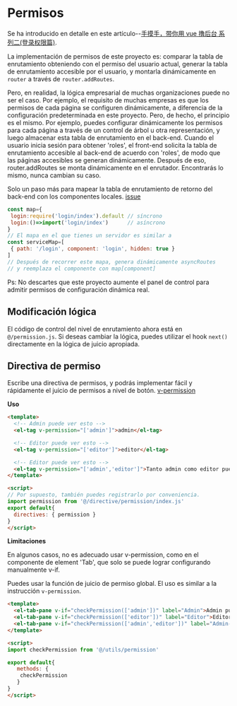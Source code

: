 # Permisos

Se ha introducido en detalle en este artículo--[手摸手，带你用 vue 撸后台 系列二(登录权限篇)](https://juejin.im/post/591aa14f570c35006961acac).

La implementación de permisos de este proyecto es: comparar la tabla de enrutamiento obteniendo con el permiso del usuario actual, generar la tabla de enrutamiento accesible por el usuario, y montarla dinámicamente en `router` a través de `router.addRoutes`.

Pero, en realidad, la lógica empresarial de muchas organizaciones puede no ser el caso. Por ejemplo, el requisito de muchas empresas es que los permisos de cada página se configuren dinámicamente, a diferencia de la configuración predeterminada en este proyecto. Pero, de hecho, el principio es el mismo. Por ejemplo, puedes configurar dinámicamente los permisos para cada página a través de un control de árbol u otra representación, y luego almacenar esta tabla de enrutamiento en el back-end. Cuando el usuario inicia sesión para obtener 'roles', el front-end solicita la tabla de enrutamiento accesible al back-end de acuerdo con 'roles', de modo que las páginas accesibles se generan dinámicamente. Después de eso, router.addRoutes se monta dinámicamente en el enrutador. Encontrarás lo mismo, nunca cambian su caso.

Solo un paso más para mapear la tabla de enrutamiento de retorno del back-end con los componentes locales. [issue](https://github.com/LZQ5232/vue-element-admin/issues/293)

```js
const map={
 login:require('login/index').default // síncrono
 login:()=>import('login/index')      // asíncrono
}
// El mapa en el que tienes un servidor es similar a
const serviceMap=[
 { path: '/login', component: 'login', hidden: true }
]
// Después de recorrer este mapa, genera dinámicamente asyncRoutes
// y reemplaza el componente con map[component]
```

Ps: No descartes que este proyecto aumente el panel de control para admitir permisos de configuración dinámica real.

## Modificación lógica

El código de control del nivel de enrutamiento ahora está en `@/permission.js`. Si deseas cambiar la lógica, puedes utilizar el hook `next()` directamente en la lógica de juicio apropiada.

## Directiva de permiso

Escribe una directiva de permisos, y podrás implementar fácil y rápidamente el juicio de permisos a nivel de botón. [v-permission](https://github.com/LZQ5232/vue-element-admin/tree/master/src/directive/permission)

**Uso**

```html
<template>
  <!-- Admin puede ver esto -->
  <el-tag v-permission="['admin']">admin</el-tag>

  <!-- Editor puede ver esto -->
  <el-tag v-permission="['editor']">editor</el-tag>

  <!-- Editor puede ver esto -->
  <el-tag v-permission="['admin','editor']">Tanto admin como editor pueden ver esto</el-tag>
</template>

<script>
// Por supuesto, también puedes registrarlo por conveniencia.
import permission from '@/directive/permission/index.js'
export default{
  directives: { permission }
}
</script>
```

**Limitaciones**

En algunos casos, no es adecuado usar v-permission, como en el componente de element 'Tab', que solo se puede lograr configurando manualmente v-if.

Puedes usar la función de juicio de permiso global. El uso es similar a la instrucción `v-permission`.

```html
<template>
  <el-tab-pane v-if="checkPermission(['admin'])" label="Admin">Admin puede ver esto</el-tab-pane>
  <el-tab-pane v-if="checkPermission(['editor'])" label="Editor">Editor puede ver esto</el-tab-pane>
  <el-tab-pane v-if="checkPermission(['admin','editor'])" label="Admin-OR-Editor">Tanto admin como editor pueden ver esto</el-tab-pane>
</template>

<script>
import checkPermission from '@/utils/permission'

export default{
   methods: {
    checkPermission
   }
}
</script>
```
